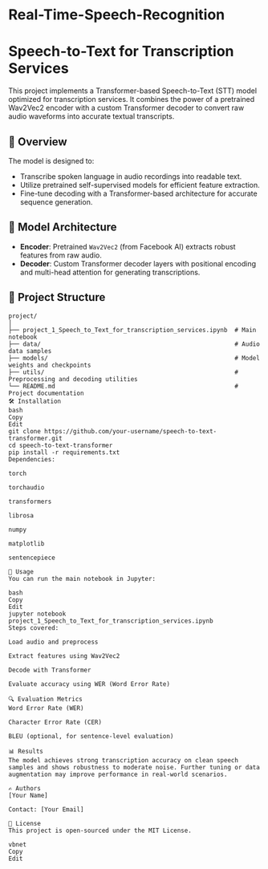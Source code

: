 # Real-Time-Speech-Recognition
# Speech-to-Text for Transcription Services

This project implements a Transformer-based Speech-to-Text (STT) model optimized for transcription services. It combines the power of a pretrained Wav2Vec2 encoder with a custom Transformer decoder to convert raw audio waveforms into accurate textual transcripts.

## 📌 Overview

The model is designed to:
- Transcribe spoken language in audio recordings into readable text.
- Utilize pretrained self-supervised models for efficient feature extraction.
- Fine-tune decoding with a Transformer-based architecture for accurate sequence generation.

## 🧠 Model Architecture

- **Encoder**: Pretrained `Wav2Vec2` (from Facebook AI) extracts robust features from raw audio.
- **Decoder**: Custom Transformer decoder layers with positional encoding and multi-head attention for generating transcriptions.

## 📁 Project Structure

```plaintext
project/
│
├── project_1_Speech_to_Text_for_transcription_services.ipynb  # Main notebook
├── data/                                                      # Audio data samples
├── models/                                                    # Model weights and checkpoints
├── utils/                                                     # Preprocessing and decoding utilities
└── README.md                                                  # Project documentation
🛠️ Installation
bash
Copy
Edit
git clone https://github.com/your-username/speech-to-text-transformer.git
cd speech-to-text-transformer
pip install -r requirements.txt
Dependencies:

torch

torchaudio

transformers

librosa

numpy

matplotlib

sentencepiece

🚀 Usage
You can run the main notebook in Jupyter:

bash
Copy
Edit
jupyter notebook project_1_Speech_to_Text_for_transcription_services.ipynb
Steps covered:

Load audio and preprocess

Extract features using Wav2Vec2

Decode with Transformer

Evaluate accuracy using WER (Word Error Rate)

🔍 Evaluation Metrics
Word Error Rate (WER)

Character Error Rate (CER)

BLEU (optional, for sentence-level evaluation)

📊 Results
The model achieves strong transcription accuracy on clean speech samples and shows robustness to moderate noise. Further tuning or data augmentation may improve performance in real-world scenarios.

✍️ Authors
[Your Name]

Contact: [Your Email]

📜 License
This project is open-sourced under the MIT License.

vbnet
Copy
Edit
